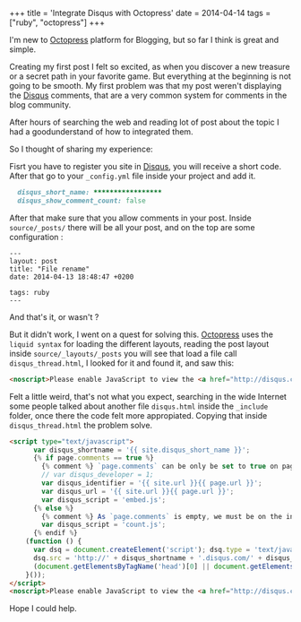 +++
title = 'Integrate Disqus with Octopress'
date = 2014-04-14
tags = ["ruby", "octopress"]
+++

I'm new to [Octopress](http://octopress.org/) platform for Blogging, but so far I think is great and simple.

Creating my first post I felt so excited, as when you discover a new treasure or a secret path in your favorite game. But everything at the beginning is not going to be smooth.
My first problem was that my post weren't displaying the [Disqus](https://disqus.com/) comments, that are a very common system for comments in the blog community.



After hours of searching the web and reading lot of post about the topic I had a goodunderstand of how to integrated them.

So I thought of sharing my experience:

Fisrt you have to register you site in [Disqus](https://disqus.com/), you will receive a short code. After that go to your `_config.yml` file inside your project and add it.

```ruby
  disqus_short_name: *****************
  disqus_show_comment_count: false
```

After that make sure that you allow comments in your post. Inside `source/_posts/` there will be all your post, and on the top are some configuration :

```
---
layout: post
title: "File rename"
date: 2014-04-13 18:48:47 +0200

tags: ruby
---
```

And that's it, or wasn't ?

But it didn't work, I went on a quest for solving this.
[Octopress](http://octopress.org/) uses the `liquid syntax` for loading the different layouts, reading the post layout inside `source/_layouts/_posts` you will see that load a file call `disqus_thread.html`,
I looked for it and found it, and saw this:
```html
<noscript>Please enable JavaScript to view the <a href="http://disqus.com/?ref_noscript">comments powered by Disqus.</a></noscript>
```
Felt a little weird, that's not what you expect, searching in the wide Internet some people talked about another file `disqus.html` inside the `_include` folder,
once there the code felt more appropiated. Copying that inside `disqus_thread.html`
the problem solve.

```html
<script type="text/javascript">
      var disqus_shortname = '{{ site.disqus_short_name }}';
      {% if page.comments == true %}
        {% comment %} `page.comments` can be only be set to true on pages/posts, so we embed the comments here. {% endcomment %}
        // var disqus_developer = 1;
        var disqus_identifier = '{{ site.url }}{{ page.url }}';
        var disqus_url = '{{ site.url }}{{ page.url }}';
        var disqus_script = 'embed.js';
      {% else %}
        {% comment %} As `page.comments` is empty, we must be on the index page. {% endcomment %}
        var disqus_script = 'count.js';
      {% endif %}
    (function () {
      var dsq = document.createElement('script'); dsq.type = 'text/javascript'; dsq.async = true;
      dsq.src = 'http://' + disqus_shortname + '.disqus.com/' + disqus_script;
      (document.getElementsByTagName('head')[0] || document.getElementsByTagName('body')[0]).appendChild(dsq);
    }());
</script>
<noscript>Please enable JavaScript to view the <a href="http://disqus.com/?ref_noscript">comments powered by Disqus.</a></noscript>

```

Hope I could help.
